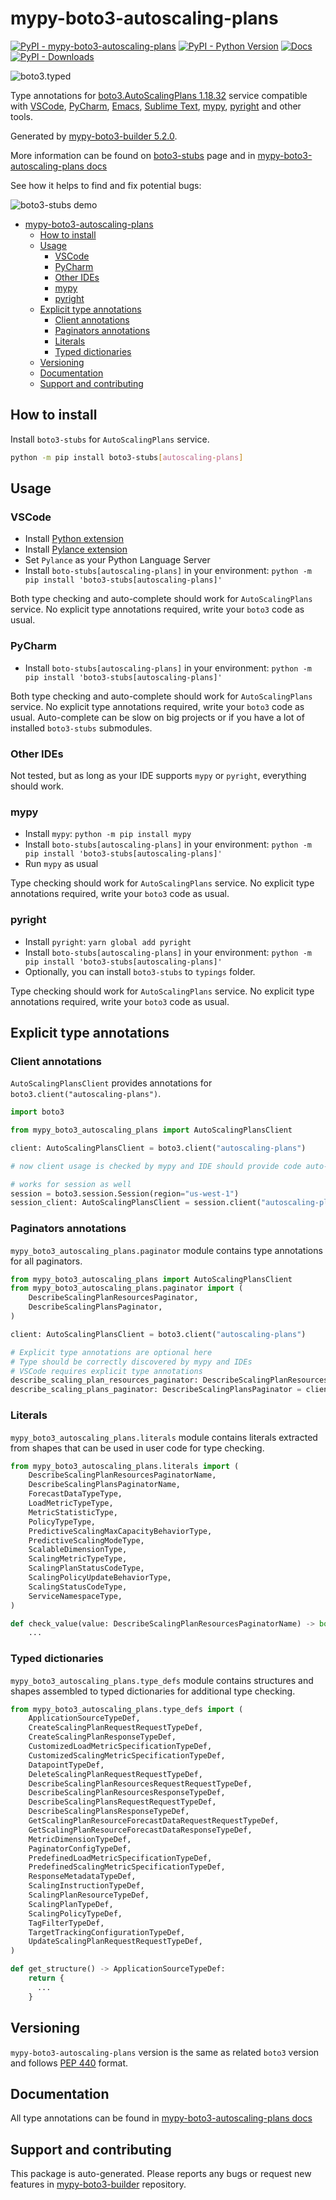 <a id="mypy-boto3-autoscaling-plans"></a>

# mypy-boto3-autoscaling-plans

[![PyPI - mypy-boto3-autoscaling-plans](https://img.shields.io/pypi/v/mypy-boto3-autoscaling-plans.svg?color=blue)](https://pypi.org/project/mypy-boto3-autoscaling-plans)
[![PyPI - Python Version](https://img.shields.io/pypi/pyversions/mypy-boto3-autoscaling-plans.svg?color=blue)](https://pypi.org/project/mypy-boto3-autoscaling-plans)
[![Docs](https://img.shields.io/readthedocs/mypy-boto3-builder.svg?color=blue)](https://mypy-boto3-builder.readthedocs.io/)
[![PyPI - Downloads](https://img.shields.io/pypi/dw/mypy-boto3-autoscaling-plans?color=blue)](https://pypistats.org/packages/mypy-boto3-autoscaling-plans)

![boto3.typed](https://github.com/vemel/mypy_boto3_builder/raw/master/logo.png)

Type annotations for
[boto3.AutoScalingPlans 1.18.32](https://boto3.amazonaws.com/v1/documentation/api/1.18.32/reference/services/autoscaling-plans.html#AutoScalingPlans)
service compatible with [VSCode](https://code.visualstudio.com/),
[PyCharm](https://www.jetbrains.com/pycharm/),
[Emacs](https://www.gnu.org/software/emacs/),
[Sublime Text](https://www.sublimetext.com/),
[mypy](https://github.com/python/mypy),
[pyright](https://github.com/microsoft/pyright) and other tools.

Generated by
[mypy-boto3-builder 5.2.0](https://github.com/vemel/mypy_boto3_builder).

More information can be found on
[boto3-stubs](https://pypi.org/project/boto3-stubs/) page and in
[mypy-boto3-autoscaling-plans docs](https://vemel.github.io/boto3_stubs_docs/mypy_boto3_autoscaling_plans/)

See how it helps to find and fix potential bugs:

![boto3-stubs demo](https://github.com/vemel/mypy_boto3_builder/raw/master/demo.gif)

- [mypy-boto3-autoscaling-plans](#mypy-boto3-autoscaling-plans)
  - [How to install](#how-to-install)
  - [Usage](#usage)
    - [VSCode](#vscode)
    - [PyCharm](#pycharm)
    - [Other IDEs](#other-ides)
    - [mypy](#mypy)
    - [pyright](#pyright)
  - [Explicit type annotations](#explicit-type-annotations)
    - [Client annotations](#client-annotations)
    - [Paginators annotations](#paginators-annotations)
    - [Literals](#literals)
    - [Typed dictionaries](#typed-dictionaries)
  - [Versioning](#versioning)
  - [Documentation](#documentation)
  - [Support and contributing](#support-and-contributing)

<a id="how-to-install"></a>

## How to install

Install `boto3-stubs` for `AutoScalingPlans` service.

```bash
python -m pip install boto3-stubs[autoscaling-plans]
```

<a id="usage"></a>

## Usage

<a id="vscode"></a>

### VSCode

- Install
  [Python extension](https://marketplace.visualstudio.com/items?itemName=ms-python.python)
- Install
  [Pylance extension](https://marketplace.visualstudio.com/items?itemName=ms-python.vscode-pylance)
- Set `Pylance` as your Python Language Server
- Install `boto-stubs[autoscaling-plans]` in your environment:
  `python -m pip install 'boto3-stubs[autoscaling-plans]'`

Both type checking and auto-complete should work for `AutoScalingPlans`
service. No explicit type annotations required, write your `boto3` code as
usual.

<a id="pycharm"></a>

### PyCharm

- Install `boto-stubs[autoscaling-plans]` in your environment:
  `python -m pip install 'boto3-stubs[autoscaling-plans]'`

Both type checking and auto-complete should work for `AutoScalingPlans`
service. No explicit type annotations required, write your `boto3` code as
usual. Auto-complete can be slow on big projects or if you have a lot of
installed `boto3-stubs` submodules.

<a id="other-ides"></a>

### Other IDEs

Not tested, but as long as your IDE supports `mypy` or `pyright`, everything
should work.

<a id="mypy"></a>

### mypy

- Install `mypy`: `python -m pip install mypy`
- Install `boto-stubs[autoscaling-plans]` in your environment:
  `python -m pip install 'boto3-stubs[autoscaling-plans]'`
- Run `mypy` as usual

Type checking should work for `AutoScalingPlans` service. No explicit type
annotations required, write your `boto3` code as usual.

<a id="pyright"></a>

### pyright

- Install `pyright`: `yarn global add pyright`
- Install `boto-stubs[autoscaling-plans]` in your environment:
  `python -m pip install 'boto3-stubs[autoscaling-plans]'`
- Optionally, you can install `boto3-stubs` to `typings` folder.

Type checking should work for `AutoScalingPlans` service. No explicit type
annotations required, write your `boto3` code as usual.

<a id="explicit-type-annotations"></a>

## Explicit type annotations

<a id="client-annotations"></a>

### Client annotations

`AutoScalingPlansClient` provides annotations for
`boto3.client("autoscaling-plans")`.

```python
import boto3

from mypy_boto3_autoscaling_plans import AutoScalingPlansClient

client: AutoScalingPlansClient = boto3.client("autoscaling-plans")

# now client usage is checked by mypy and IDE should provide code auto-complete

# works for session as well
session = boto3.session.Session(region="us-west-1")
session_client: AutoScalingPlansClient = session.client("autoscaling-plans")
```

<a id="paginators-annotations"></a>

### Paginators annotations

`mypy_boto3_autoscaling_plans.paginator` module contains type annotations for
all paginators.

```python
from mypy_boto3_autoscaling_plans import AutoScalingPlansClient
from mypy_boto3_autoscaling_plans.paginator import (
    DescribeScalingPlanResourcesPaginator,
    DescribeScalingPlansPaginator,
)

client: AutoScalingPlansClient = boto3.client("autoscaling-plans")

# Explicit type annotations are optional here
# Type should be correctly discovered by mypy and IDEs
# VSCode requires explicit type annotations
describe_scaling_plan_resources_paginator: DescribeScalingPlanResourcesPaginator = client.get_paginator("describe_scaling_plan_resources")
describe_scaling_plans_paginator: DescribeScalingPlansPaginator = client.get_paginator("describe_scaling_plans")
```

<a id="literals"></a>

### Literals

`mypy_boto3_autoscaling_plans.literals` module contains literals extracted from
shapes that can be used in user code for type checking.

```python
from mypy_boto3_autoscaling_plans.literals import (
    DescribeScalingPlanResourcesPaginatorName,
    DescribeScalingPlansPaginatorName,
    ForecastDataTypeType,
    LoadMetricTypeType,
    MetricStatisticType,
    PolicyTypeType,
    PredictiveScalingMaxCapacityBehaviorType,
    PredictiveScalingModeType,
    ScalableDimensionType,
    ScalingMetricTypeType,
    ScalingPlanStatusCodeType,
    ScalingPolicyUpdateBehaviorType,
    ScalingStatusCodeType,
    ServiceNamespaceType,
)

def check_value(value: DescribeScalingPlanResourcesPaginatorName) -> bool:
    ...
```

<a id="typed-dictionaries"></a>

### Typed dictionaries

`mypy_boto3_autoscaling_plans.type_defs` module contains structures and shapes
assembled to typed dictionaries for additional type checking.

```python
from mypy_boto3_autoscaling_plans.type_defs import (
    ApplicationSourceTypeDef,
    CreateScalingPlanRequestRequestTypeDef,
    CreateScalingPlanResponseTypeDef,
    CustomizedLoadMetricSpecificationTypeDef,
    CustomizedScalingMetricSpecificationTypeDef,
    DatapointTypeDef,
    DeleteScalingPlanRequestRequestTypeDef,
    DescribeScalingPlanResourcesRequestRequestTypeDef,
    DescribeScalingPlanResourcesResponseTypeDef,
    DescribeScalingPlansRequestRequestTypeDef,
    DescribeScalingPlansResponseTypeDef,
    GetScalingPlanResourceForecastDataRequestRequestTypeDef,
    GetScalingPlanResourceForecastDataResponseTypeDef,
    MetricDimensionTypeDef,
    PaginatorConfigTypeDef,
    PredefinedLoadMetricSpecificationTypeDef,
    PredefinedScalingMetricSpecificationTypeDef,
    ResponseMetadataTypeDef,
    ScalingInstructionTypeDef,
    ScalingPlanResourceTypeDef,
    ScalingPlanTypeDef,
    ScalingPolicyTypeDef,
    TagFilterTypeDef,
    TargetTrackingConfigurationTypeDef,
    UpdateScalingPlanRequestRequestTypeDef,
)

def get_structure() -> ApplicationSourceTypeDef:
    return {
      ...
    }
```

<a id="versioning"></a>

## Versioning

`mypy-boto3-autoscaling-plans` version is the same as related `boto3` version
and follows [PEP 440](https://www.python.org/dev/peps/pep-0440/) format.

<a id="documentation"></a>

## Documentation

All type annotations can be found in
[mypy-boto3-autoscaling-plans docs](https://vemel.github.io/boto3_stubs_docs/mypy_boto3_autoscaling_plans/)

<a id="support-and-contributing"></a>

## Support and contributing

This package is auto-generated. Please reports any bugs or request new features
in [mypy-boto3-builder](https://github.com/vemel/mypy_boto3_builder/issues/)
repository.
